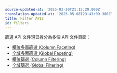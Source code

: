 ```yaml
---
source-updated-at: '2025-03-20T21:15:29.000Z'
translation-updated-at: '2025-05-08T23:43:09.380Z'
title: Filter APIs
id: filters
---
```

<!-- 已棄用 -->

篩選 API 文件現已拆分為多個 API 文件頁面：

- [欄位多面篩選 (Column Faceting)](../api/features/column-faceting)
- [全域多面篩選 (Global Faceting)](../api/features/global-faceting)
- [欄位篩選 (Column Filtering)](../api/features/column-filtering)
- [全域篩選 (Global Filtering)](../api/features/global-filtering)
